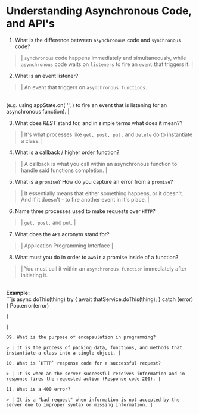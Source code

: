 # Understanding Asynchronous Code, and API's
01. What is the difference between `asynchronous` code and `synchronous` code?

  > | `synchronous` code happens immediately and simultaneously, while `asynchronous` code waits on `listeners` to fire an `event` that triggers it. |

02. What is an event listener?

  > | An event that triggers on `asynchronous functions.`
  <br>  
  (e.g. using appState.on( '', ) to fire an event that is listening for an asynchronous function). |

03. What does *REST* stand for, and in simple terms what does it mean??

  > | It's what processes like `get, post, put,` and `delete` do to instantiate a class. |

04. What is a callback / higher order function?

  > | A callback is what you call within an asynchronous function to handle said functions completion.  |

05. What is a `promise`? How do you capture an error from a `promise`?

  > | It essentially means that either something happens, or it doesn't. And if it doesn't - to fire another event in it's place. |

06. Name three processes used to make requests over `HTTP`?

  > | `get, post,` and `put`. |

07. What does the `API` acronym stand for?

  > | Application Programming Interface |

08. What must you do in order to `await` a promise inside of a function?

  > | You must call it within an `asynchronous function` immediately after initiating it.
  <br>
  <b>Example:</b>
  <br>
  ```js
  async doThis(thing)
    try {
      await thatService.doThis(thing);
    } catch (error) {
        Pop.error(error)
  
    }
  ```
|

09. What is the purpose of encapsulation in programming?

  > | It is the process of packing data, functions, and methods that instantiate a class into a single object. |

10. What is `HTTP` response code for a successful request?

  > | It is when an the server successful receives information and in response fires the requested action (Response code 200). |

11. What is a 400 error?

  > | It is a "bad request" when information is not accepted by the server due to improper syntax or missing information. |
